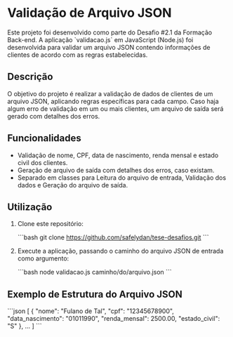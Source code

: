 # Validação de Arquivo JSON

Este projeto foi desenvolvido como parte do Desafio #2.1 da Formação Back-end. A aplicação \`validacao.js\` em JavaScript (Node.js) foi desenvolvida para validar um arquivo JSON contendo informações de clientes de acordo com as regras estabelecidas.

## Descrição

O objetivo do projeto é realizar a validação de dados de clientes de um arquivo JSON, aplicando regras específicas para cada campo. Caso haja algum erro de validação em um ou mais clientes, um arquivo de saída será gerado com detalhes dos erros.

## Funcionalidades

- Validação de nome, CPF, data de nascimento, renda mensal e estado civil dos clientes.
- Geração de arquivo de saída com detalhes dos erros, caso existam.
- Separado em classes para Leitura do arquivo de entrada, Validação dos dados e Geração do arquivo de saída.

## Utilização

1. Clone este repositório:

   \`\`\`bash
   git clone https://github.com/safelydan/tese-desafios.git
   \`\`\`

2. Execute a aplicação, passando o caminho do arquivo JSON de entrada como argumento:

   \`\`\`bash
   node validacao.js caminho/do/arquivo.json
   \`\`\`

## Exemplo de Estrutura do Arquivo JSON

\`\`\`json
[
    {
        "nome": "Fulano de Tal",
        "cpf": "12345678900",
        "data_nascimento": "01011990",
        "renda_mensal": 2500.00,
        "estado_civil": "S"
    },
    ...
]
\`\`\`
